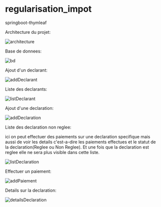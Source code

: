 # regularisation_impot
springboot-thymleaf

Architecture du projet:

![architecture](https://github.com/thiambabel19/regularisation_impot/assets/95770196/ddab2a42-b2e4-49d3-bada-f27c01215548)

Base de donnees:

![bd](https://github.com/thiambabel19/regularisation_impot/assets/95770196/a2fcd04a-00ec-49c1-b5af-41df4e255f39)


Ajout d'un declarant:


![addDeclarant](https://github.com/thiambabel19/regularisation_impot/assets/95770196/1cac773a-ec23-4559-91ce-01b95c65ed68)



Liste des declarants:

![listDeclarant](https://github.com/thiambabel19/regularisation_impot/assets/95770196/b82f1cf2-0bfc-44b4-a631-b9bd1c608db1)



Ajout d'une declaration:

![addDeclaration](https://github.com/thiambabel19/regularisation_impot/assets/95770196/849911a9-ecf9-4959-8a17-bdf632a326b5)



Liste des declaration non reglee:

ici on peut effectuer des paiements sur une declaration specifique mais aussi de voir les details c'est-a-dire les paiements effectues et le statut de la declaration(Reglee ou Non Reglee).
Et une fois que la declaration est reglee elle ne sera plus visible dans cette liste.



![listDeclaration](https://github.com/thiambabel19/regularisation_impot/assets/95770196/5ed5f42f-1b5a-4832-82c7-0616756047bc)




Effectuer un paiement:


![addPaiement](https://github.com/thiambabel19/regularisation_impot/assets/95770196/3a1e3667-ee08-4578-8207-f8366fab9287)



Details sur la declaration:


![detailsDeclaration](https://github.com/thiambabel19/regularisation_impot/assets/95770196/47ed5cb0-994e-42b0-9bc4-e2ef19a69003)



